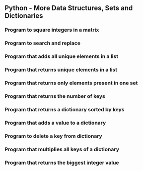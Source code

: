 ## Python - More Data Structures, Sets and Dictionaries
### Program to square integers in a matrix
### Program to search and replace
### Program that adds all unique elements in a list
### Program that returns unique elements in a list
### Program that returns only elements present in one set
### Program that returns the number of keys
### Program that returns a dictionary sorted by keys
### Program that adds a value to a dictionary
### Program to delete a key from dictionary
### Program that multiplies all keys of a dictionary
### Program that returns the biggest integer value
